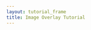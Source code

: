 ```yaml
---
layout: tutorial_frame
title: Image Overlay Tutorial
---
```

<script>
	var map = L.map('map').setView([37.8, -96], 4);

	L.tileLayer('https://api.mapbox.com/styles/v1/{id}/tiles/{z}/{x}/{y}?access_token=pk.eyJ1IjoibWFwYm94IiwiYSI6ImNpejY4NXVycTA2emYycXBndHRqcmZ3N3gifQ.rJcFIG214AriISLbB6B5aw', {
		maxZoom: 18,
		attribution: 'Map data &copy; <a href="https://www.openstreetmap.org/copyright">OpenStreetMap</a> contributors, ' +
			'Imagery © <a href="https://www.mapbox.com/">Mapbox</a>',
		id: 'mapbox/satellite-v9',
		tileSize: 512,
		zoomOffset: -1
	}).addTo(map);

	var imageUrl = 'https://maps.lib.utexas.edu/maps/historical/newark_nj_1922.jpg';
	var errorOverlayUrl = 'https://cdn-icons-png.flaticon.com/512/110/110686.png';
	var altText = 'Image of Newark, N.J. in 1922. Source: The University of Texas at Austin, UT Libraries Map Collection.';
	var latLngBounds = L.latLngBounds([[40.799311, -74.118464], [40.68202047785919, -74.33]]);

	var imageOverlay = L.imageOverlay(imageUrl, latLngBounds, {
		opacity: 0.8,
		errorOverlayUrl: errorOverlayUrl,
		alt: altText,
		interactive: true
	}).addTo(map);

	L.rectangle(latLngBounds).addTo(map);
	map.fitBounds(latLngBounds);
</script>
